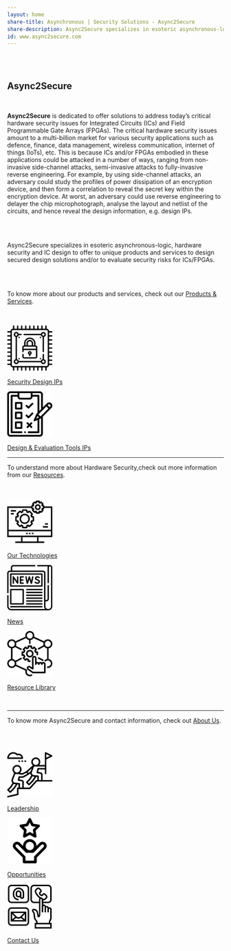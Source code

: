 ```yaml
---
layout: home
share-title: Asynchronous | Security Solutions - Async2Secure
share-description: Async2Secure specializes in esoteric asynchronous-logic designs and side-channel-attack (SCA) evaluation solutions for ICs/FPGAs
id: www.async2secure.com
---
```


<section id="content">
<br>
<br>
<div class="hero--home">
   <div class="hero__wrap">
      <h1 class="hero__title">Async2Secure</h1>
   </div>
</div>
<br>
<article class="new">
   <p><strong>Async2Secure</strong> is dedicated to offer solutions to address today’s critical hardware security
      issues for Integrated Circuits (ICs) and Field Programmable Gate Arrays (FPGAs). The critical
      hardware security issues amount to a multi-billion market for various security applications such
      as defence, finance, data management, wireless communication, internet of things (IoTs), etc.
      This is because ICs and/or FPGAs embodied in these applications could be attacked in a number
      of ways, ranging from non-invasive side-channel attacks, semi-invasive attacks to fully-invasive
      reverse engineering. For example, by using side-channel attacks, an adversary could study the
      profiles of power dissipation of an encryption device, and then form a correlation to reveal the
      secret key within the encryption device. At worst, an adversary could use reverse engineering
      to delayer the chip microphotograph, analyse the layout and netlist of the circuits, and hence
      reveal the design information, e.g. design IPs.
   </p>
   <br>
   <br>
   <p>Async2Secure specializes in esoteric asynchronous-logic, hardware security and IC design to
      offer to unique products and services to design secured design solutions and/or to evaluate
      security risks for ICs/FPGAs.
   </p>
   <br>
   <br>
   <p>To know more about our products and services, check out our <a href="{{ site.baseurl }}{% link _pages/products/product.md %}">Products & Services</a>.</p>
   <section id="content">
      <div class="container">
         <br>
         <br>
         <div class="row">
            <div class="col-sm ">
               <a href="{{ site.baseurl }}{% link _pages/products/security_design_ips.md %}" class="link-block">
                  <img class="mx-auto d-block image" src="/assets/home/security_design_ips.png" style="width:105px;height:105px;">
                  <p class="text-center"> Security Design IPs
                  </p>
               </a>
            </div>
            <div class="col-sm">
               <a href="{{ site.baseurl }}{% link _pages/products/design_and_evaluation_tools.md %}" class="link-block">
                  <img class="mx-auto d-block image" src="/assets/home/design_evaluation_tools.png" style="width:105px;height:105px;">
                  <p class="text-center"> Design & Evaluation Tools IPs
                  </p>
               </a>
            </div>
            <!-- <div class="col-sm">
               <a href="{{ site.baseurl }}{% link _pages/products/design_solution.md %}" class="link-block">
                  <img class="mx-auto d-block image" src="/assets/home/design_evaluation_sevices.png" style="width:105px;height:105px;">
                  <p class="text-center"> Design & Evaluation Services</p>
               </a>
            </div>
            <div class="col-sm">
               <a href="{{ site.baseurl }}{% link _pages/products/security_evaluation.md %}" class="link-block">
                  <img class="mx-auto d-block image" src="/assets/home/side_channel_attacks.png" style="width:105px;height:105px;">
                  <p class="text-center"> Security Evaluation</p>
               </a>
            </div> -->
         </div>
         <hr class="new1">
         <p>To understand more about Hardware Security,check out more information from our <a href="{{ site.baseurl }}{% link _pages/resources/resources.md %}">Resources</a>.</p>
         <br>
         <br>
         <div class="row">
            <div class="col">
               <a href="{{ site.baseurl }}{% link _pages/resources/technology.md %}" class="link-block">
                  <img class="mx-auto d-block image" src="/assets/resources/image--0121.png" style="width:105px;height:105px;">
                  <p class="text-center"> Our Technologies
                  </p>
               </a>
            </div>
            <div class="col">
               <a href="{{ site.baseurl }}{% link _pages/resources/news.md %}" class="link-block">
                  <img class="mx-auto d-block image" src="/assets/resources/image--045.png" style="width:105px;height:105px;">
                  <p class="text-center"> News
                  </p>
               </a>
            </div>
            <div class="col">
               <a href="{{ site.baseurl }}{% link _pages/resources/resource_library.md %}" class="link-block">
                  <img class="mx-auto d-block image" src="/assets/resources/image--044.png" style="width:105px;height:105px;">
                  <p class="text-center"> Resource Library</p>
               </a>
            </div>
            <!-- <div class="col">
               <a href="{{ site.baseurl }}{% link _pages/resources/other_research.md %}" class="link-block">
                  <img class="mx-auto d-block image" src="/assets/resources/image--043.png" style="width:105px;height:105px;transform:rotate(180deg);">
                  <p class="text-center"> Other Research</p>
               </a>
            </div> -->
         </div>
         <br>
         <hr class="new2">
         <p>To know more Async2Secure and contact information, check out <a href="{{ site.baseurl }}{% link _pages/about/about.md %}">About Us</a>.</p>
         <br>
         <br>
         <br>
         <div class="row">
            <div class="col-sm">
               <a href="{{ site.baseurl }}{% link _pages/about/leadership.md %}" class="link-block">
                  <img class="mx-auto d-block image" src="/assets/home/leadership.png" style="width:105px;height:105px;">
                  <p class="text-center"> Leadership</p>
               </a>
            </div>
            <div class="col-sm">
               <a href="{{ site.baseurl }}{% link _pages/about/opportunities.md %}" class="link-block">
                  <img class="mx-auto d-block image" src="/assets/home/opportunities.png" style="width:105px;height:105px;">
                  <p class="text-center"> Opportunities</p>
               </a>
            </div>
            <div class="col-sm">
               <a href="{{ site.baseurl }}{% link _pages/about/contact.md %}" class="link-block">
                  <img class="mx-auto d-block image" src="/assets/home/contact_us.png" style="width:105px;height:105px;">
                  <p class="text-center"> Contact Us</p>
               </a>
            </div>
         </div>
      </div>
      <br>
      <br>
   </section>
</article>
